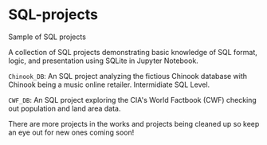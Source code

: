 # SQL-projects
Sample of SQL projects

A collection of SQL projects demonstrating basic knowledge of SQL format, logic, and presentation using SQLite in Jupyter Notebook.

`Chinook_DB`: An SQL project analyzing the fictious Chinook database with Chinook being a music online retailer. Intermidiate SQL Level.

`CWF_DB`: An SQL project exploring the CIA's World Factbook (CWF) checking out population and land area data.

There are more projects in the works and projects being cleaned up so keep an eye out for new ones coming soon!
